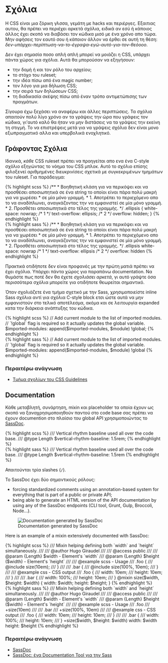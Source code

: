 
# Σχόλια

Η CSS είναι μια ζόρικη γλσσα, γεμάτη με hacks και περιέργες. Εξαιτιας αυτου, θα πρέπει να περιέχει αρκετά σχόλια, ειδικά αν εσύ ή κάποιος άλλος έχει σκοπό να διαβάσει τον κώδικα μισό με ένα χρόνο απο τώρα. Μην αφήσεις τον εαυτό σου ή κάποιον άλλον να έρθει σε αυτή τη θέση: *δεν-υπάρχει-περίπτωση-να-το-έγραψα-εγώ-αυτό-για-τον-θεόοοο*.

Δεν έχει σημασία ποσο απλή απλή μπορεί να μοιάζει η CSS, υπάρχει πάντα χώρος για σχόλια. Αυτά θα μπορούσαν να εξηγήσουν:

* την δομή ή και τον ρόλο του αρχείου;
* το στόχο του ruleset;
* την ιδέα πίσω από ένα magic number;
* τον λόγο για μια δήλωση CSS;
* την σειρά των δηλώσεων CSS;
* τη διαδικασία σκέψης πίσω από έναν τρόπο αντιμετώπισης των πραγμάτων.

Σίγουρα έχω ξεχάσει να αναφέρω και άλλες περιπτώσεις. Τα σχόλια απαιτούν πολύ λίγο χρόνο αν τα γράψεις την ώρα που γράφεις τον κώδικα, γι'αυτό καλό θα ήταν να μην διστάσεις να τα γράψεις την εκείνη τη στιγμή. Το να επιστρέψεις μετά για να γράψεις σχόλια δεν είναι μονο εξωπραγματικό αλλα και υπερβολικά ενοχλητικό.

## Γράφοντας Σχόλια

Ιδανικά, *κάθε* CSS ruleset πρέπει να προηγείται απο ενα ένα C-style σχόλιο εξηγώντας το νόημα του CSS μπλοκ. Αυτό το σχόλιο επίσης φιλοξενεί αριθμημένες διευκρινίσεις σχετικά με συγκεκριμένων τμημάτων του ruleset. Για παράδειγμα:

<div class="code-block">
  <div class="code-block__wrapper" data-syntax="scss">
{% highlight scss %}
/**
 * Βοηθητική κλάση για να περικόψει και να προσθέσει αποσιωπητικά σε ένα string το οποίοι είναι πάρα πολύ μακρή για να χωρέσει
 * σε μία μόνο γραμμή.
 * 1. Αποτρέπει το περιεχόμενο απο το να αναδίπλωνει, αναγκάζοντας την να εμφανιστεί σε μία μόνο γραμμή.
 * 2. Προσθέτει αποσιωπητικά στο τέλος της γραμμής.
 */
.ellipsis {
  white-space: nowrap; /* 1 */
  text-overflow: ellipsis; /* 2 */
  overflow: hidden;
}
{% endhighlight %}
  </div>
  <div class="code-block__wrapper" data-syntax="sass">
{% highlight sass %}
/**
* Βοηθητική κλάση για να περικόψει και να προσθέσει αποσιωπητικά σε ένα string το οποίοι είναι πάρα πολύ μακρή για να χωρέσει
* σε μία μόνο γραμμή.
* 1. Αποτρέπει το περιεχόμενο απο το να αναδίπλωνει, αναγκάζοντας την να εμφανιστεί σε μία μόνο γραμμή.
* 2. Προσθέτει αποσιωπητικά στο τέλος της γραμμής.
 */
.ellipsis
  white-space: nowrap /* 1 */
  text-overflow: ellipsis /* 2 */
  overflow: hidden
{% endhighlight %}
  </div>
</div>

Πρακτικά οτιδήποτε δεν είναι προφανές με την πρώτη ματιά πρέπει να έχει σχόλια. Υπάρχει πάντα χώρος για παραπάνω documentation. Να θυμάστε πως ποτέ δεν θα έχετε *σχολιάσει αρκετά*, γι αυτό γράψτε όσα περισσότερα σχόλια μπορείτε για οτιδήποτε θεωρείται σημαντικό.

Όταν σχολιάζετε ένα τμήμα σχετικό με την Sass, χρησιμοποιείστε inline Sass σχόλια αντί για σχόλια C-style block ετσι ώστε αυτά να μην εμφανιστούν στο τελικό αποτέλεσμα, ακόμα και σε λειτουργία expanded κατα την διάρκεια ανάπτυξης του κώδικα.

<div class="code-block">
  <div class="code-block__wrapper" data-syntax="scss">
{% highlight scss %}
// Add current module to the list of imported modules.
// `!global` flag is required so it actually updates the global variable.
$imported-modules: append($imported-modules, $module) !global;
{% endhighlight %}
  </div>
  <div class="code-block__wrapper" data-syntax="sass">
{% highlight sass %}
// Add current module to the list of imported modules.
// `!global` flag is required so it actually updates the global variable.
$imported-modules: append($imported-modules, $module) !global
{% endhighlight %}
  </div>
</div>



### Περαιτέρω ανάγνωση

* [Τμήμα σχολίων του CSS Guidelines](http://cssguidelin.es/#commenting)






## Documentation

Κάθε μεταβλητή, συνάρτηση, mixin και placeholder τα οποία έχουν ως σκοπό να ξαναχρησιμοποιηθούν παντού στο code base σας πρέπει να έχουν documention στο πλαίσιο του global API χρησιμοποιώντας το [SassDoc](http://sassdoc.com).

<div class="code-block">
  <div class="code-block__wrapper" data-syntax="scss">
{% highlight scss %}
/// Vertical rhythm baseline used all over the code base.
/// @type Length
$vertical-rhythm-baseline: 1.5rem;
{% endhighlight %}
  </div>
  <div class="code-block__wrapper" data-syntax="sass">
{% highlight sass %}
/// Vertical rhythm baseline used all over the code base.
/// @type Length
$vertical-rhythm-baseline: 1.5rem
{% endhighlight %}
  </div>
</div>

<div class="note">
  <p>Απαιτούνται τρία slashes (<code>/</code>).</p>
</div>

Το SassDoc έχει δύο σημαντικούς ρόλους:

* forcing standardized comments using an annotation-based system for everything that is part of a public or private API;
* being able to generate an HTML version of the API documentation by using any of the SassDoc endpoints (CLI tool, Grunt, Gulp, Broccoli, Node...).

<figure role="group">
<img alt="Documentation generated by SassDoc"
     sizes="100vw"
     srcset="/assets/images/sassdoc-preview_small.png  540w,
             /assets/images/sassdoc-preview_medium.png 900w,
             /assets/images/sassdoc-preview_large.png 1200w,
             /assets/images/sassdoc-preview_huge.png  1590w" />
<figcaption>Documentation generated by SassDoc</figcaption>
</figure>

Here is an example of a mixin extensively documented with SassDoc:

<div class="code-block">
  <div class="code-block__wrapper" data-syntax="scss">
{% highlight scss %}
/// Mixin helping defining both `width` and `height` simultaneously.
///
/// @author Hugo Giraudel
///
/// @access public
///
/// @param {Length} $width - Element's `width`
/// @param {Length} $height ($width) - Element's `height`
///
/// @example scss - Usage
///   .foo {
///     @include size(10em);
///   }
///
///   .bar {
///     @include size(100%, 10em);
///   }
///
/// @example css - CSS output
///   .foo {
///     width: 10em;
///     height: 10em;
///   }
///
///   .bar {
///     width: 100%;
///     height: 10em;
///   }
@mixin size($width, $height: $width) {
  width: $width;
  height: $height;
}
{% endhighlight %}
  </div>
  <div class="code-block__wrapper" data-syntax="sass">
{% highlight sass %}
/// Mixin helping defining both `width` and `height` simultaneously.
///
/// @author Hugo Giraudel
///
/// @access public
///
/// @param {Length} $width - Element's `width`
/// @param {Length} $height ($width) - Element's `height`
///
/// @example scss - Usage
///   .foo
///     +size(10em)
///
///   .bar
///     +size(100%, 10em)
///
/// @example css - CSS output
///   .foo {
///     width: 10em;
///     height: 10em;
///   }
///
///   .bar {
///     width: 100%;
///     height: 10em;
///   }
=size($width, $height: $width)
  width: $width
  height: $height
{% endhighlight %}
  </div>
</div>



### Περαιτέρω ανάγνωση

* [SassDoc](http://sassdoc.com)
* [SassDoc: ένα Documentation Tool για την Sass](http://www.sitepoint.com/sassdoc-documentation-tool-sass/)
